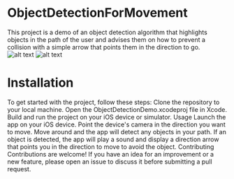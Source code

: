# ObjectDetectionForMovement
This project is a demo of an object detection algorithm that highlights objects in the path of the user and advises them on how to prevent a collision with a simple arrow that points them in the direction to go.
![alt text](IMG_1451.PNG)
![alt text](IMG_1454.PNG)
# Installation
To get started with the project, follow these steps:
Clone the repository to your local machine.
Open the ObjectDetectionDemo.xcodeproj file in Xcode.
Build and run the project on your iOS device or simulator.
Usage
Launch the app on your iOS device.
Point the device's camera in the direction you want to move.
Move around and the app will detect any objects in your path.
If an object is detected, the app will play a sound and display a direction arrow that points you in the direction to move to avoid the object.
Contributing
Contributions are welcome! If you have an idea for an improvement or a new feature, please open an issue to discuss it before submitting a pull request.
